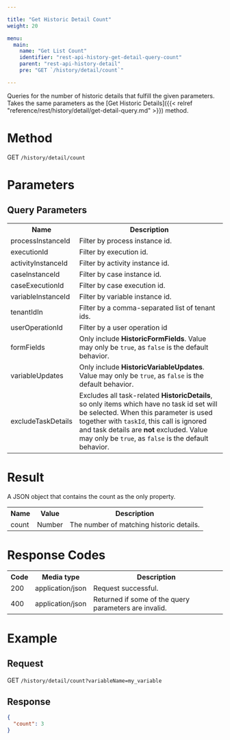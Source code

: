 ```yaml
---

title: "Get Historic Detail Count"
weight: 20

menu:
  main:
    name: "Get List Count"
    identifier: "rest-api-history-get-detail-query-count"
    parent: "rest-api-history-detail"
    pre: "GET `/history/detail/count`"

---
```


Queries for the number of historic details that fulfill the given parameters.
Takes the same parameters as the [Get Historic Details]({{< relref "reference/rest/history/detail/get-detail-query.md" >}}) method.


# Method

GET `/history/detail/count`


# Parameters

## Query Parameters

<table class="table table-striped">
  <tr>
    <th>Name</th>
    <th>Description</th>
  </tr>
  <tr>
    <td>processInstanceId</td>
    <td>Filter by process instance id.</td>
  </tr>
  <tr>
    <td>executionId</td>
    <td>Filter by execution id.</td>
  </tr>
  <tr>
    <td>activityInstanceId</td>
    <td>Filter by activity instance id.</td>
  </tr>
  <tr>
    <td>caseInstanceId</td>
    <td>Filter by case instance id.</td>
  </tr>
  <tr>
    <td>caseExecutionId</td>
    <td>Filter by case execution id.</td>
  </tr>
  <tr>
    <td>variableInstanceId</td>
    <td>Filter by variable instance id.</td>
  </tr>
  <tr>
    <td>tenantIdIn</td>
    <td>Filter by a comma-separated list of tenant ids.</td>
  </tr>
  <tr>
    <td>userOperationId</td>
    <td>Filter by a user operation id</td>
  </tr>
    <td>formFields</td>
    <td>Only include <strong>HistoricFormFields</strong>. Value may only be <code>true</code>, as <code>false</code> is the default behavior.</td>
  </tr>
  <tr>
    <td>variableUpdates</td>
    <td>Only include <strong>HistoricVariableUpdates</strong>. Value may only be <code>true</code>, as <code>false</code> is the default behavior.</td>
  </tr>
  <tr>
    <td>excludeTaskDetails</td>
    <td>Excludes all task-related <strong>HistoricDetails</strong>, so only items which have no task id set will be selected. When this parameter is used together with <code>taskId</code>, this call is ignored and task details are <strong>not</strong> excluded. Value may only be <code>true</code>, as <code>false</code> is the default behavior.</td>
  </tr>
</table>


# Result

A JSON object that contains the count as the only property.

<table class="table table-striped">
  <tr>
    <th>Name</th>
    <th>Value</th>
    <th>Description</th>
  </tr>
  <tr>
    <td>count</td>
    <td>Number</td>
    <td>The number of matching historic details.</td>
  </tr>
</table>


# Response Codes

<table class="table table-striped">
  <tr>
    <th>Code</th>
    <th>Media type</th>
    <th>Description</th>
  </tr>
  <tr>
    <td>200</td>
    <td>application/json</td>
    <td>Request successful.</td>
  </tr>
  <tr>
    <td>400</td>
    <td>application/json</td>
    <td>Returned if some of the query parameters are invalid.</td>
  </tr>
</table>


# Example

## Request

GET `/history/detail/count?variableName=my_variable`

## Response

```json
{
  "count": 3
}
```
